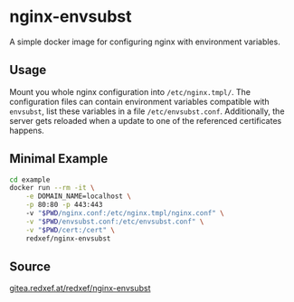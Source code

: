# nginx-envsubst

A simple docker image for configuring nginx with environment variables.

## Usage
Mount you whole nginx configuration into `/etc/nginx.tmpl/`.
The configuration files can contain environment variables compatible
with `envsubst`, list these variables in a file `/etc/envsubst.conf`.
Additionally, the server gets reloaded when a update to one of the
referenced certificates happens.

## Minimal Example

```sh
cd example
docker run --rm -it \
    -e DOMAIN_NAME=localhost \
    -p 80:80 -p 443:443
    -v "$PWD/nginx.conf:/etc/nginx.tmpl/nginx.conf" \
    -v "$PWD/envsubst.conf:/etc/envsubst.conf" \
    -v "$PWD/cert:/cert" \
    redxef/nginx-envsubst
```

## Source

[gitea.redxef.at/redxef/nginx-envsubst](https://gitea.redxef.at/redxef/nginx-envsubst)
